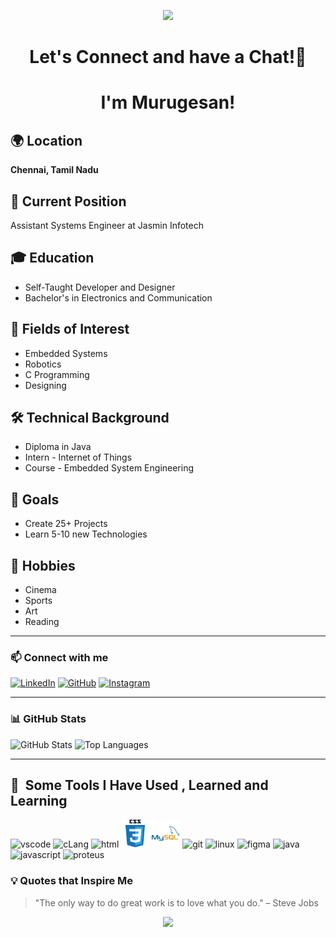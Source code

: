 <p align="center">
  <img src="https://capsule-render.vercel.app/api?type=waving&color=gradient&text=Hello!&height=100&section=header"/>
</p>

<h1 align="center">
  Let's Connect and have a Chat!💬
</h1>

<h1 align="center">
 I'm Murugesan!
</h1>

## 🌍 Location
 **Chennai, Tamil Nadu**

## 💼 Current Position
 Assistant Systems Engineer at Jasmin Infotech

## 🎓 Education
- Self-Taught Developer and Designer
- Bachelor's in Electronics and Communication

## 🚀 Fields of Interest
- Embedded Systems
- Robotics
- C Programming
- Designing

## 🛠️ Technical Background
- Diploma in Java
- Intern - Internet of Things
- Course - Embedded System Engineering 

## 🎯 Goals
- Create 25+ Projects
- Learn 5-10 new Technologies

## 🎨 Hobbies
- Cinema
- Sports
- Art
- Reading

---

### 📫 Connect with me
[![LinkedIn](https://img.shields.io/badge/LinkedIn-blue?style=for-the-badge&logo=linkedin)](https://www.linkedin.com/in/murugesan-a-78750a214)
[![GitHub](https://img.shields.io/badge/GitHub-000?style=for-the-badge&logo=github)](https://github.com/themurugesan-A)
[![Instagram](https://img.shields.io/badge/Instagram-purple?style=for-the-badge&logo=instagram)](https://www.instagram.com/_murug_esan_)

---

### 📊 GitHub Stats
![GitHub Stats](https://github-readme-stats.vercel.app/api?username=murugesan&show_icons=true&theme=radical)
![Top Languages](https://github-readme-stats.vercel.app/api/top-langs/?username=murugesan&layout=compact&theme=radical)

---

<h2> 🚀 &nbsp;Some Tools I Have Used , Learned and Learning </h2>
<p align="left">
<img src="https://cdn.jsdelivr.net/gh/devicons/devicon/icons/vscode/vscode-original.svg" alt="vscode" width="45" height="45"/>
<img src="https://cdn.jsdelivr.net/gh/devicons/devicon/icons/c/c-original.svg" alt="cLang" width="45" height="45"/>
<img src="https://cdn.jsdelivr.net/gh/devicons/devicon/icons/html5/html5-original.svg" alt="html" width="45" height="45"/>
<img src="https://raw.githubusercontent.com/devicons/devicon/master/icons/css3/css3-original-wordmark.svg" alt="css3" width="45" height="45" />
<img src="https://raw.githubusercontent.com/devicons/devicon/master/icons/mysql/mysql-original-wordmark.svg" alt="mysql" width="45" height="45" />
<img src="https://cdn.jsdelivr.net/gh/devicons/devicon/icons/git/git-original.svg" alt="git" width="45" height="45"/>
<img src="https://cdn.jsdelivr.net/gh/devicons/devicon/icons/linux/linux-original.svg" alt="linux" width="45" height="45"/>
<img src="https://cdn.jsdelivr.net/gh/devicons/devicon/icons/figma/figma-original.svg" alt="figma" width="45" height="45"/>
<img src="https://cdn.jsdelivr.net/gh/devicons/devicon/icons/java/java-original.svg" alt="java" width="45" height="45"/>  
<img src="https://cdn.jsdelivr.net/gh/devicons/devicon/icons/javascript/javascript-original.svg" alt="javascript" width="45" height="45"/>   
<img src="https://cdn.jsdelivr.net/gh/devicons/devicon/icons/proteus/proteus-original.svg" alt="proteus" width="45" height="45"/>  


### 💡 Quotes that Inspire Me
> "The only way to do great work is to love what you do." – Steve Jobs


<p align="center">
  <img src="https://capsule-render.vercel.app/api?type=waving&color=gradient&height=100&section=footer"/>
</p>

